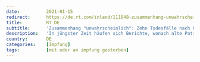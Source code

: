 ```yaml
---
date:          2021-01-15
redirect:      https://de.rt.com/inland/111848-zusammenhang-unwahrscheinlich-zehn-todesfalle-nach/
title:         RT DE
subtitle:      'Zusammenhang "unwahrscheinlich": Zehn Todesfälle nach Corona-Impfung werden untersucht'
description:   'In jüngster Zeit häufen sich Berichte, wonach alte Patienten nach der Verabreichung eines Corona-Impfstoffs verstarben. Zehn dieser Fälle werden nun vom Paul-Ehrlich-Institut untersucht. Demzufolge gehe man davon aus, dass die "Patienten an ihrer Grunderkrankung gestorben sind".'
country:       DE
categories:    [Impfung]
tags:          [mit oder an impfung gestorben]
---
```


